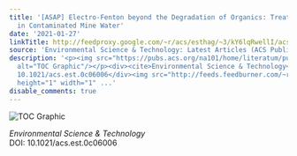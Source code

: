 ```yaml
---
title: '[ASAP] Electro-Fenton beyond the Degradation of Organics: Treatment of Thiosalts
  in Contaminated Mine Water'
date: '2021-01-27'
linkTitle: http://feedproxy.google.com/~r/acs/esthag/~3/kY6lqRwellI/acs.est.0c06006
source: 'Environmental Science & Technology: Latest Articles (ACS Publications)'
description: '<p><img src="https://pubs.acs.org/na101/home/literatum/publisher/achs/journals/content/esthag/0/esthag.ahead-of-print/acs.est.0c06006/20210127/images/medium/es0c06006_0007.gif"
  alt="TOC Graphic"/></p><div><cite>Environmental Science & Technology</cite></div><div>DOI:
  10.1021/acs.est.0c06006</div><img src="http://feeds.feedburner.com/~r/acs/esthag/~4/kY6lqRwellI"
  height="1" width="1" ...'
disable_comments: true
---
```

<p><img src="https://pubs.acs.org/na101/home/literatum/publisher/achs/journals/content/esthag/0/esthag.ahead-of-print/acs.est.0c06006/20210127/images/medium/es0c06006_0007.gif" alt="TOC Graphic"/></p><div><cite>Environmental Science & Technology</cite></div><div>DOI: 10.1021/acs.est.0c06006</div><img src="http://feeds.feedburner.com/~r/acs/esthag/~4/kY6lqRwellI" height="1" width="1" ...